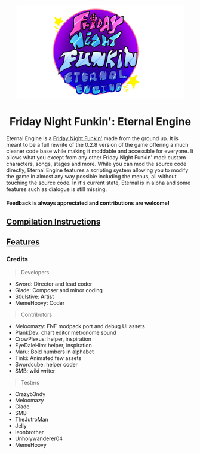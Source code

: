 <p align="center">
    <img src="art/logo.png" width="450"/>
    <h1 align="center">Friday Night Funkin': Eternal Engine</h1>
</p>

Eternal Engine is a [Friday Night Funkin'](https://github.com/FunkinCrew/Funkin) made from the ground up.
It is meant to be a full rewrite of the 0.2.8 version of the game offering a much cleaner code base while making it moddable and accessible for everyone.
It allows what you except from any other Friday Night Funkin' mod: custom characters, songs, stages and more. While you can mod the source code directly, Eternal Engine features a scripting system allowing you to modify the game in almost any way possible including the menus, all without touching the source code.
In it's current state, Eternal is in alpha and some features such as dialogue is still missing.
<h4>Feedback is always appreciated and contributions are welcome!</h4>

## [Compilation Instructions](https://github.com/Sword352/FNF-EternalEngine/blob/master/wiki/COMPILATION.md)
## [Features](https://github.com/Sword352/FNF-EternalEngine/blob/master/wiki/FEATURES.md)

### Credits
> Developers
- Sword: Director and lead coder
- Glade: Composer and minor coding
- S0ulstive: Artist
- MemeHoovy: Coder

> Contributors
- Meloomazy: FNF modpack port and debug UI assets
- PlankDev: chart editor metronome sound
- CrowPlexus: helper, inspiration
- EyeDaleHim: helper, inspiration
- Maru: Bold numbers in alphabet
- Tinki: Animated few assets
- Swordcube: helper coder
- SMB: wiki writer

> Testers
- Crazyb3ndy
- Meloomazy
- Glade
- SMB
- TheJutroMan
- Jelly
- leonbrother
- Unholywanderer04
- MemeHoovy